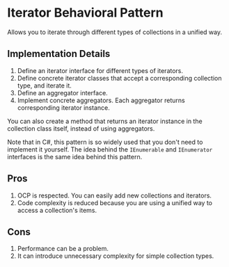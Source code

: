 # Iterator Behavioral Pattern

Allows you to iterate through different types of collections in a unified way.

## Implementation Details

1. Define an iterator interface for different types of iterators.
2. Define concrete iterator classes that accept a corresponding collection type, and iterate it.
3. Define an aggregator interface.
4. Implement concrete aggregators. Each aggregator returns corresponding iterator instance.

You can also create a method that returns an iterator instance in the collection class itself, instead of using aggregators.

Note that in C#, this pattern is so widely used that you don't need to implement it yourself. The idea behind the `IEnumerable` and `IEnumerator` interfaces is the same idea behind this pattern.

## Pros

1. OCP is respected. You can easily add new collections and iterators.
2. Code complexity is reduced because you are using a unified way to access a collection's items.

## Cons

1. Performance can be a problem.
2. It can introduce unnecessary complexity for simple collection types.
